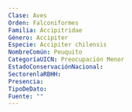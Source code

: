 ```yaml
---
Clase: Aves
Orden: Falconiformes
Familia: Accipitridae
Género: Accipiter
Especie: Accipiter chilensis
NombreComún: Peuquito
CategoríaUICN: Preocupación Menor
EstadoConservaciónNacional: 
SectorenlaRBHH: 
Presencia: 
TipoDeDato: 
Fuente: ""
---
```

